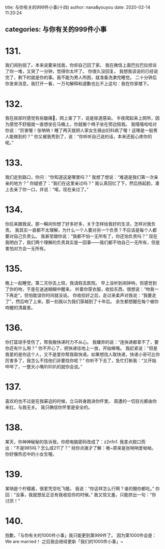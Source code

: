 title: 与你有关的999件小事(十四)
author: nana&youyou
date: 2020-02-14 11:20:24

categories: 与你有关的999件小事
---

# 131.

我们闹别扭了。本来说要来找我，你却自己回了家。
我在微信上面巴拉巴拉控诉了你一堆，又哭了一分钟，觉得你太坏了。
你很久没回复。
我想我该说的已经说完了，剩下的就是你的事。我不能为男人所困，就准备洗漱完睡觉。
二十分钟后你发来消息，我打开一看，一万句解释和道歉也比不上这句：我在你家楼下。<!-- more -->

# 132.

我在尿尿时感觉有些酸痛🙈，网上查了下，说是尿道感染。
半夜爬起来上厕所，因为感觉不舒服就一直想坐在马桶上，你就搬个椅子坐在旁边陪我。
我嘻嘻哈哈对你说：“厉害喔！张呐呐！睡了两天就把人家女生搞出妇科病了喔！这哪是一般男人能做到的？”
你又被我秀到了，说：“你听听自己说的话，本来还挺心疼你的呢。”

# 133.

我们走到路口，你问：“你知道这是哪里吗？”
我想了想说：“难道是我们第一次亲亲的地方？”
你疑惑了：“我们在这里亲过吗？”
我认真回忆了下，然后扬起脸，凑上去亲了你一口，并说：“喏，现在亲过了。”

# 134.

你后来跟我说，那一瞬间你想了好多好多，关于怎样给我好的生活，怎样对我负责。
我其实一直都不太理解，为什么一个人要对另一个负责？不应该是每个人都要对自己负责么。
我甚至跟你说：“我都不怕一无所有了，你还怕负责吗？”
现在我明白了，我们两个理解的负责其实是一回事——我们都不怕自己一无所有，但是害怕对方会一无所有。

# 135.

晚上一起睡觉。第二天你去上班，我请假去医院。
早上没听到闹钟响，但感觉到了你的吻，于是在迷迷糊糊中醒来。
听着你穿衣服，收拾东西，很想说：“吻我一下再走”，但怕耽误你时间就没说。
你收拾好之后，走过来柔声对我说：“我要走了”，然后吻了上来。那一刻我以为我们穿越到了十年后。
余生都想醒在每个被你吻醒的清晨里。

# 136.

你打篮球手受伤了，帮我搬快递时力不从心。
我嫌弃的说：“连快递都拿不了，要你还有什么用？”
你不开心了，把快递往地上一放，开始噘嘴。
我赶紧说：“但是我爱的是你这个人，又不是爱你帮我取快递。如果想找人取快递，快递小哥可比你厉害多了，我怎么不找他们非要找你呢？”
你听不下去了，急忙打断我：“又开始哔哔了，一整天小嘴叭叭叭的就你会说。”

# 137.

喜欢的也不过是在我窘迫的时候，立马转身跑进你怀里。
周遭的一切目光都由你来扛，与我无关。
我只确信你怀里是安全的。

# 138.

某天，你神神秘秘的告诉我，你把电脑密码改成了：z2n1n1.
我差点脱口而出：“不是985吗？怎么成211了？”
经你点拨才了解：嗷~原来是张呐呐爱呦呦。
你好像热恋中的小女生喔。

# 139.

某呐是个柠檬酱，很爱凭空吃飞醋。
我说：“你这样怎么行啊？谁的醋你都吃。”
你回：“没事，我就想反正总有我收拾你的时候。”
我又惊又羞，只能挤出一句：“你讨厌！”

# 140.

抱歉，「与你有关的1000件小事」我只能更到第999件了。
因为第1000件会是：We are married！
之后我会继续更新「我们的1000件小事」~